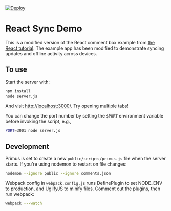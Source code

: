 [![Deploy](https://www.herokucdn.com/deploy/button.png)](https://heroku.com/deploy)

# React Sync Demo

This is a modified version of the React comment box example from [the React tutorial](http://facebook.github.io/react/docs/tutorial.html). The example app has been modified to demonstrate syncing updates and offline activity across devices.


## To use

Start the server with:

```sh
npm install
node server.js
```

And visit <http://localhost:3000/>. Try opening multiple tabs!

You can change the port number by setting the `$PORT` environment variable before invoking the script, e.g.,

```sh
PORT=3001 node server.js
```

## Development

Primus is set to create a new `public/scripts/primus.js` file when the server starts. If you're using nodemon to restart on file changes:

```sh
nodemon --ignore public --ignore comments.json
```

Webpack config in `webpack.config.js` runs DefinePlugin to set NODE_ENV to production, and UglifyJS to minify files. Comment out the plugins, then run webpack:

```sh
webpack ---watch
```